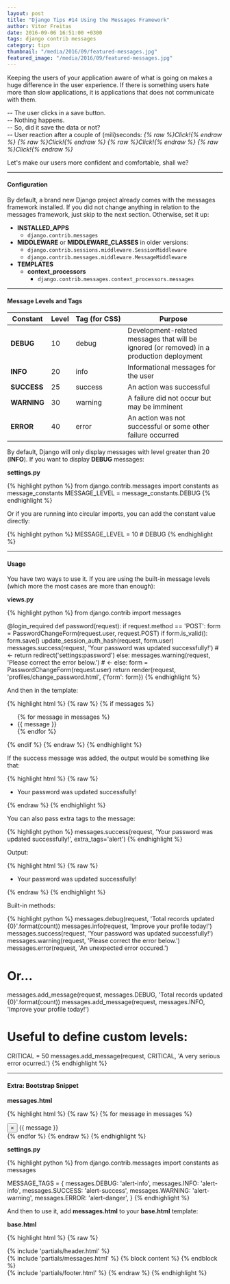 ```yaml
---
layout: post
title: "Django Tips #14 Using the Messages Framework"
author: Vitor Freitas
date: 2016-09-06 16:51:00 +0300
tags: django contrib messages
category: tips
thumbnail: "/media/2016/09/featured-messages.jpg"
featured_image: "/media/2016/09/featured-messages.jpg"
---
```


Keeping the users of your application aware of what is going on makes a huge difference in the user experience. If
there is something users hate more than slow applications, it is applications that does not communicate with them.

-- The user clicks in a save button. <br>
-- Nothing happens. <br>
-- So, did it save the data or not? <br>
-- User reaction after a couple of (mili)seconds: _{% raw %}*Click!*{% endraw %}_ _{% raw %}*Click!*{% endraw %}_
_{% raw %}*Click!*{% endraw %}_ _{% raw %}*Click!*{% endraw %}_

Let's make our users more confident and comfortable, shall we?

***

#### Configuration

By default, a brand new Django project already comes with the messages framework installed. If you did not change
anything in relation to the messages framework, just skip to the next section. Otherwise, set it up:

* **INSTALLED_APPS**
  * `django.contrib.messages`
* **MIDDLEWARE** or **MIDDLEWARE_CLASSES** in older versions:
  * `django.contrib.sessions.middleware.SessionMiddleware`
  * `django.contrib.messages.middleware.MessageMiddleware`
* **TEMPLATES**
  * **context_processors**
    * `django.contrib.messages.context_processors.messages`

***

#### Message Levels and Tags

| Constant | Level | Tag&nbsp;(for&nbsp;CSS) | Purpose |
|----------|-------|---------------|---------|
| **DEBUG**    | 10    | debug         | Development-related messages that will be ignored (or removed) in a production deployment |
| **INFO**     | 20    | info          | Informational messages for the user |
| **SUCCESS**  | 25    | success       | An action was successful |
| **WARNING**  | 30    | warning       | A failure did not occur but may be imminent |
| **ERROR**    | 40    | error         | An action was not successful or some other failure occurred |

By default, Django will only display messages with level greater than 20 (**INFO**). If you want to display
**DEBUG** messages:

**settings.py**

{% highlight python %}
from django.contrib.messages import constants as message_constants
MESSAGE_LEVEL = message_constants.DEBUG
{% endhighlight %}

Or if you are running into circular imports, you can add the constant value directly:

{% highlight python %}
MESSAGE_LEVEL = 10  # DEBUG
{% endhighlight %}

***

#### Usage

You have two ways to use it. If you are using the built-in message levels (which more the most cases are more than
enough):

**views.py**

{% highlight python %}
from django.contrib import messages

@login_required
def password(request):
    if request.method == 'POST':
        form = PasswordChangeForm(request.user, request.POST)
        if form.is_valid():
            form.save()
            update_session_auth_hash(request, form.user)
            messages.success(request, 'Your password was updated successfully!')  # <-
            return redirect('settings:password')
        else:
            messages.warning(request, 'Please correct the error below.')  # <-
    else:
        form = PasswordChangeForm(request.user)
    return render(request, 'profiles/change_password.html', {'form': form})
{% endhighlight %}

And then in the template:

{% highlight html %}
{% raw %}
{% if messages %}
  <ul class="messages">
    {% for message in messages %}
      <li class="{{ message.tags }}">{{ message }}</li>
    {% endfor %}
  </ul>
{% endif %}
{% endraw %}
{% endhighlight %}

If the success message was added, the output would be something like that:

{% highlight html %}
{% raw %}
<ul class="messages">
  <li class="success">Your password was updated successfully!</li>
</ul>
{% endraw %}
{% endhighlight %}

You can also pass extra tags to the message:

{% highlight python %}
messages.success(request, 'Your password was updated successfully!', extra_tags='alert')
{% endhighlight %}

Output:

{% highlight html %}
{% raw %}
<ul class="messages">
  <li class="success alert">Your password was updated successfully!</li>
</ul>
{% endraw %}
{% endhighlight %}

Built-in methods:

{% highlight python %}
messages.debug(request, 'Total records updated {0}'.format(count))
messages.info(request, 'Improve your profile today!')
messages.success(request, 'Your password was updated successfully!')
messages.warning(request, 'Please correct the error below.')
messages.error(request, 'An unexpected error occured.')

# Or...

messages.add_message(request, messages.DEBUG, 'Total records updated {0}'.format(count))
messages.add_message(request, messages.INFO, 'Improve your profile today!')

# Useful to define custom levels:
CRITICAL = 50
messages.add_message(request, CRITICAL, 'A very serious error ocurred.')
{% endhighlight %}

***

#### Extra: Bootstrap Snippet

**messages.html**

{% highlight html %}
{% raw %}
{% for message in messages %}
  <div class="alert {% message.tags %} alert-dismissible" role="alert">
    <button type="button" class="close" data-dismiss="alert" aria-label="Close">
      <span aria-hidden="true">&times;</span>
    </button>
    {{ message }}
  </div>
{% endfor %}
{% endraw %}
{% endhighlight %}

**settings.py**

{% highlight python %}
from django.contrib.messages import constants as messages

MESSAGE_TAGS = {
    messages.DEBUG: 'alert-info',
    messages.INFO: 'alert-info',
    messages.SUCCESS: 'alert-success',
    messages.WARNING: 'alert-warning',
    messages.ERROR: 'alert-danger',
}
{% endhighlight %}

And then to use it, add **messages.html** to your **base.html** template:

**base.html**

{% highlight html %}
{% raw %}
<!doctype html>
<html>
  <head>
    <meta charset="utf-8">
    <title>Simple is Better Than Complex</title>
  </head>
  <body>
    {% include 'partials/header.html' %}
    <main>
      <div class="container">
        {% include 'partials/messages.html' %}
        {% block content %}
        {% endblock %}
      </div>
    </main>
    {% include 'partials/footer.html' %}
  </body>
</html>
{% endraw %}
{% endhighlight %}

